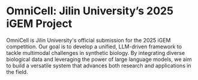 # OmniCell: Jilin University’s 2025 iGEM Project
OmniCell is Jilin University's official submission for the 2025 iGEM competition. Our goal is to develop a unified, LLM-driven framework to tackle multimodal challenges in synthetic biology. By integrating diverse biological data and leveraging the power of large language models, we aim to build a versatile system that advances both research and applications in the field.
